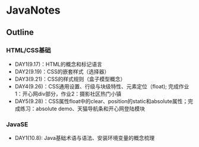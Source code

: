 # JavaNotes

## Outline

### HTML/CSS基础

- DAY1(9.17)：HTML的概念和标记语言
- DAY2(9.19)：CSS的嵌套样式（选择器）
- DAY3(9.21)：CSS的样式规则（盒子模型概念）
- DAY4(9.26)：CSS通用设置、行级与块级特性、元素定位（float); 完成作业1：开心网div部分，作业2：摄影社区热门小镇
- DAY5(9.28)：CSS属性float中的clear、position的static和absolute属性；完成练习：absolute demo、天猫导航条和开心网登陆模块

### JavaSE
- DAY1(10.8): Java基础术语与语法、安装环境变量的概念梳理
